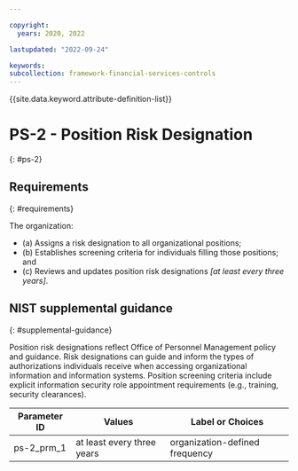 ```yaml
---

copyright:
  years: 2020, 2022

lastupdated: "2022-09-24"

keywords: 
subcollection: framework-financial-services-controls
---
```


{{site.data.keyword.attribute-definition-list}}

         
# PS-2 - Position Risk Designation
{: #ps-2}

## Requirements
{: #requirements}

The organization:

- (a) Assigns a risk designation to all organizational positions;
- (b) Establishes screening criteria for individuals filling those positions; and
- (c) Reviews and updates position risk designations _[at least every three years]_.

## NIST supplemental guidance
{: #supplemental-guidance}

Position risk designations reflect Office of Personnel Management policy and guidance. Risk designations can guide and inform the types of authorizations individuals receive when accessing organizational information and information systems. Position screening criteria include explicit information security role appointment requirements (e.g., training, security clearances).

| Parameter ID | Values | Label or Choices |
|---|---|---|
| ps-2_prm_1 | at least every three years | organization-defined frequency |

